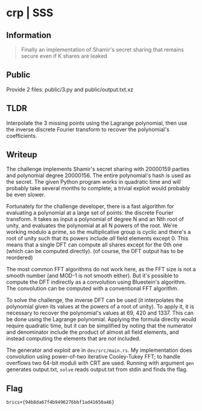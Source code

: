 # crp | SSS

## Information

> Finally an implementation of Shamir's secret sharing that remains secure even if K shares are leaked

## Public

Provide 2 files: public/3.py and public/output.txt.xz

## TLDR

Interpolate the 3 missing points using the Lagrange polynomial, then use the inverse discrete Fourier transform to recover the polynomial's coefficients.

## Writeup

The challenge implements Shamir's secret sharing with 20000159 parties and polynomial degree 20000156. The entire polynomial's hash is used as the secret. The given Python program works in quadratic time and will probably take several months to complete; a trivial exploit would probably be even slower.

Fortunately for the challenge developer, there is a fast algorithm for evaluating a polynomial at a large set of points: the discrete Fourier transform. It takes as input a polynomial of degree N and an Nth root of unity, and evaluates the polynomial at all N powers of the root. We're working modulo a prime, so the multiplicative group is cyclic and there's a root of unity such that its powers include *all* field elements except 0. This means that a single DFT can compute all shares except for the 0th one (which can be computed directly). (of course, the DFT output has to be reordered)

The most common FFT algorithms do not work here, as the FFT size is not a smooth number (and MOD-1 is not smooth either). But it's possible to compute the DFT indirectly as a convolution using Bluestein's algorithm. The convolution can be computed with a conventional FFT algorithm.

To solve the challenge, the inverse DFT can be used (it interpolates the polynomial given its values at the powers of a root of unity). To apply it, it is necessary to recover the polynomial's values at 69, 420 and 1337. This can be done using the Lagrange polynomial. Applying the formula directly would require quadratic time, but it can be simplified by noting that the numerator and denominator include the product of almost all field elements, and instead computing the elements that are *not* included.

The generator and exploit are in `dev/src/main.rs`. My implementation does convolution using power-of-two iterative Cooley-Tukey FFT; to handle overflows two 64-bit moduli with CRT are used. Running with argument `gen` generates output.txt, `solve` reads output.txt from stdin and finds the flag.

## Flag

`brics+{94b8da67f4b9496276bbf1ad41650a46}`

